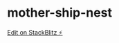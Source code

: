# mother-ship-nest

[Edit on StackBlitz ⚡️](https://stackblitz.com/edit/nestjs-typescript-starter-fic2ed)